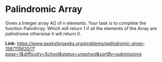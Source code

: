 # Palindromic Array
Given a Integer array A[] of n elements. Your task is to complete the function PalinArray. Which will return 1 if all the elements of the Array are palindrome otherwise it will return 0.  

**Link:** _https://www.geeksforgeeks.org/problems/palindromic-array-1587115620/1?page=1&difficulty=School&status=unsolved&sortBy=submissions_
